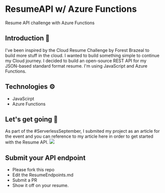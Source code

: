 # ResumeAPI w/ Azure Functions
Resume API challenge with Azure Functions

## Introduction 📑
I've been inspired by the Cloud Resume Challenge by Forest Brazeal to build more stuff in the cloud. I wanted to build something simple to continue my Cloud journey. I decided to build an open-source REST API for my JSON-based standard format resume. I'm using JavaScript and Azure Functions.

## Technologies ⚙
- JavaScirpt
- Azure Functions

## Let's get going 🚀
As part of the #ServerlessSeptember, I submited my project as an article for the event and you can reference to my article here in order to get started with the Resume API.
<img src ="https://img.shields.io/badge/Blog-Blog-blue">
## Submit your API endpoint
 - Please fork this repo
 - Edit the ResumeEndpoints.md
 - Submit a PR
 - Show it off on your resume.
